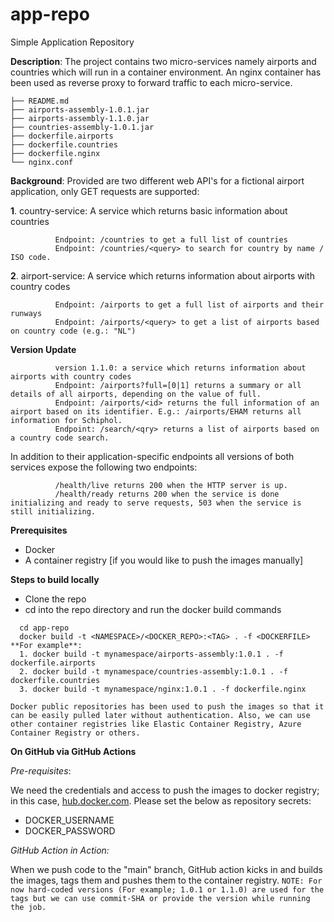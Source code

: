 # app-repo
Simple Application Repository

**Description**: The project contains two micro-services namely airports and countries which will run in a container environment. An nginx container has been used as reverse proxy to forward traffic to each micro-service.
```
├── README.md
├── airports-assembly-1.0.1.jar
├── airports-assembly-1.1.0.jar
├── countries-assembly-1.0.1.jar
├── dockerfile.airports
├── dockerfile.countries
├── dockerfile.nginx
└── nginx.conf
```
**Background**:  Provided are two different web API's for a fictional airport application, only GET requests are supported:

**1**. country-service: A service which returns basic information about countries
```      
          Endpoint: /countries to get a full list of countries
          Endpoint: /countries/<query> to search for country by name / ISO code.
```

**2**. airport-service:  A service which returns information about airports with country codes
```      
          Endpoint: /airports to get a full list of airports and their runways
          Endpoint: /airports/<query> to get a list of airports based on country code (e.g.: "NL")
```
**Version Update**
```      
          version 1.1.0: a service which returns information about airports with country codes
          Endpoint: /airports?full=[0|1] returns a summary or all details of all airports, depending on the value of full.
          Endpoint: /airports/<id> returns the full information of an airport based on its identifier. E.g.: /airports/EHAM returns all information for Schiphol.
          Endpoint: /search/<qry> returns a list of airports based on a country code search.
```
In addition to their application-specific endpoints all versions of both services expose the following two endpoints:
```           
          /health/live returns 200 when the HTTP server is up.
          /health/ready returns 200 when the service is done initializing and ready to serve requests, 503 when the service is still initializing.
```
**Prerequisites**
- Docker
- A container registry [if you would like to push the images manually]
  
**Steps to build locally**
- Clone the repo
- cd into the repo directory and run the docker build commands
```
  cd app-repo
  docker build -t <NAMESPACE>/<DOCKER_REPO>:<TAG> . -f <DOCKERFILE>
**For example**:
  1. docker build -t mynamespace/airports-assembly:1.0.1 . -f dockerfile.airports
  2. docker build -t mynamespace/countries-assembly:1.0.1 . -f dockerfile.countries
  3. docker build -t mynamespace/nginx:1.0.1 . -f dockerfile.nginx
```
`Docker public repositories has been used to push the images so that it can be easily pulled later without authentication. Also, we can use other container registries like Elastic Container Registry, Azure Container Registry or others. `

**On GitHub via GitHub Actions**

*Pre-requisites*: 

We need the credentials and access to push the images to docker registry; in this case, [hub.docker.com](https://hub.docker.com).
Please set the below as repository secrets:

- DOCKER_USERNAME
- DOCKER_PASSWORD

*GitHub Action in Action:*

When we push code to the "main" branch, GitHub action kicks in and builds the images, tags them and pushes them to the container registry.
`NOTE: For now hard-coded versions (For example; 1.0.1 or 1.1.0) are used for the tags but we can use commit-SHA or provide the version while running the job.`
